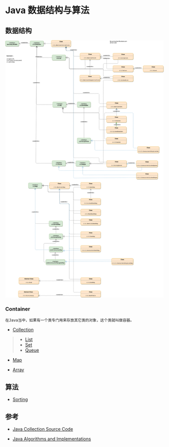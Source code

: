 # Java 数据结构与算法

## 数据结构
![](https://github.com/SunnnyChan/SunnnyChan.github.io/blob/master/post/readme/sourcecode/java/collection/java-collections-class-map.png)
### Container
```md
在Java当中，如果有一个类专门用来存放其它类的对象，这个类就叫做容器。
```
* [Collection](java-collection/README.md)
> * [List](java-collection/list/README.md)
> * [Set](java-collection/set/README.md)
> * [Queue](java-collection/queue/README.md)

* [Map](java-map/README.md)

* [Array](java-array/README.md)

## 算法
* [Sorting]()


## 参考
* [Java Collection Source Code](https://github.com/SunnnyChan/SunnnyChan.github.io/blob/master/post/readme/sourcecode/java/collection/README.md)

* [Java Algorithms and Implementations](https://howtodoinjava.com/java-algorithms-implementations/)
